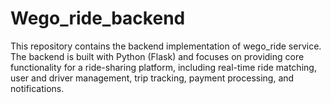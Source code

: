 # Wego_ride_backend
This repository contains the backend implementation of wego_ride service. The backend is built with Python (Flask) and focuses on providing core functionality for a ride-sharing platform, including real-time ride matching, user and driver management, trip tracking, payment processing, and notifications.
